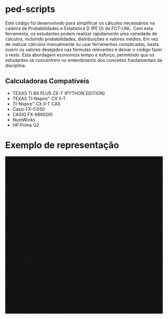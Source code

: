 # ped-scripts

Este código foi desenvolvido para simplificar os cálculos necessários na cadeira de Probabilidades e Estatística D (PE D) da FCT-UNL. Com esta ferramenta, os estudantes podem realizar rapidamente uma variedade de cálculos, incluindo probabilidades, distribuições e valores médios. Em vez de realizar cálculos manualmente ou usar ferramentas complicadas, basta inserir os valores desejados nas fórmulas relevantes e deixar o código fazer o resto. Esta abordagem economiza tempo e esforço, permitindo que os estudantes se concentrem no entendimento dos conceitos fundamentais da disciplina.

## Calculadoras Compativeis
- TEXAS TI 84 PLUS CE-T (PYTHON EDITION)
- TEXAS TI-Nspire™ CX II-T
- TI-Nspire™ CX II-T CAS
- Casio FX-CG50
- CASIO FX-9860GIII
- NumWorks
- HP Prime G2

# Exemplo de representação
![](https://github.com/nadirfernandes/ped-scripts/blob/main/probscriptsRepresentation.gif)

